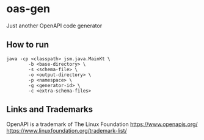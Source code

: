 # oas-gen

Just another OpenAPI code generator

## How to run

```shell script
java -cp <classpath> jsm.java.MainKt \
        -b <base-directory> \
        -s <schema-file> \
        -o <output-directory> \
        -p <namespace> \
        -g <generator-id> \
        -c <extra-schema-files>
```

## Links and Trademarks

OpenAPI is a trademark of The Linux Foundation
https://www.openapis.org/
https://www.linuxfoundation.org/trademark-list/
